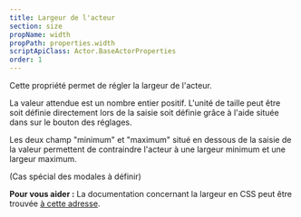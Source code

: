 ```yaml
---
title: Largeur de l'acteur
section: size
propName: width
propPath: properties.width
scriptApiClass: Actor.BaseActorProperties
order: 1
---
```

Cette propriété permet de régler la largeur de l'acteur.

La valeur attendue est un nombre entier positif.
L'unité de taille peut être soit définie directement lors de la saisie soit définie grâce à l'aide située dans sur le bouton des réglages.

Les deux champ "minimum" et "maximum" situé en dessous de la saisie de la valeur permettent de contraindre l'acteur à une largeur minimum et une largeur maximum.

(Cas spécial des modales à définir)

**Pour vous aider :**
La documentation concernant la largeur en CSS peut être trouvée [à cette adresse](https://developer.mozilla.org/fr/docs/Web/CSS/width).